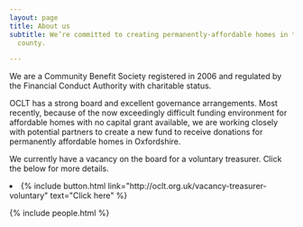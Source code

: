```yaml
---
layout: page
title: About us
subtitle: We’re committed to creating permanently-affordable homes in the city and
  county.

---
```

We are a Community Benefit Society registered in 2006 and regulated by the Financial Conduct Authority with charitable status.

OCLT has a strong board and excellent governance arrangements. Most recently, because of the now exceedingly difficult funding environment for affordable homes with no capital grant available, we are working closely with potential partners to create a new fund to receive donations for permanently affordable homes in Oxfordshire.

<div class="pullout-box">

We currently have a vacancy on the board for a voluntary treasurer. Click the below for more details.

<li>{% include button.html link="http://oclt.org.uk/vacancy-treasurer-voluntary" text="Click here" %}</li>

</div>

{% include people.html %}